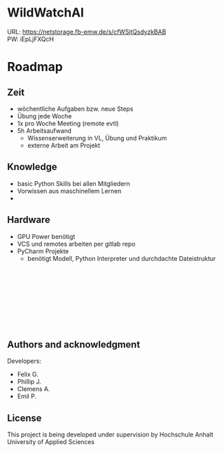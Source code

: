 # WildWatchAI

URL: https://netstorage.fb-emw.de/s/cfWSjtQsdyzkBAB <br>
PW: iEpLjFXQcH

# Roadmap
## Zeit
- wöchentliche Aufgaben bzw. neue Steps
- Übung jede Woche
- 1x pro Woche Meeting (remote evtl)
- 5h Arbeitsaufwand
    - Wissenserweiterung in VL, Übung und Praktikum
    - externe Arbeit am Projekt

## Knowledge 
- basic Python Skills bei allen Mitgliedern
- Vorwissen aus maschinellem Lernen
- 

## Hardware
- GPU Power benötigt
- VCS und remotes arbeiten per gitlab repo
- PyCharm Projekte
    - benötigt Modell, Python Interpreter und durchdachte Dateistruktur
    

<br><br><br><br>
<br><br><br><br>


## Authors and acknowledgment
Developers:
- Felix G.
- Phillip J.
- Clemens A.
- Emil P.

## License
This project is being developed under supervision by Hochschule Anhalt University of Applied Sciences
